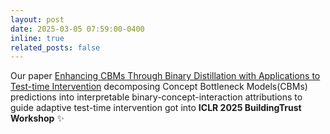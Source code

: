 ```yaml
---
layout: post
date: 2025-03-05 07:59:00-0400
inline: true
related_posts: false
---
```


Our paper [Enhancing CBMs Through Binary Distillation with Applications to Test-time Intervention]() decomposing Concept Bottleneck Models(CBMs) predictions into interpretable binary-concept-interaction attributions to guide adaptive test-time intervention got into **ICLR 2025 BuildingTrust Workshop** :sparkles:
